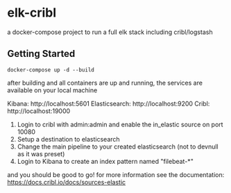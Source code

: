 # elk-cribl

a docker-compose project to run a full elk stack including cribl/logstash

## Getting Started
`docker-compose up -d --build`

after building and all containers are up and running, the services are available on your local machine

Kibana: http://localhost:5601
Elasticsearch: http://localhost:9200
Cribl: http://localhost:19000

1. Login to cribl with admin:admin and enable the in_elastic source on port 10080
2. Setup a destination to elasticsearch
3. Change the main pipeline to your created elasticsearch (not to devnull as it was preset)
4. Login to Kibana to create an index pattern named "filebeat-*"

and you should be good to go!
for more information see the documentation: https://docs.cribl.io/docs/sources-elastic
